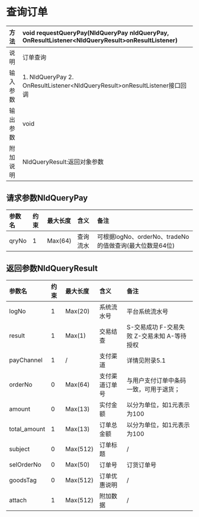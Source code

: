 # 查询订单

| 方法 | void requestQueryPay\(NldQueryPay nldQueryPay, OnResultListener&lt;NldQueryResult&gt;onResultListener\) |
| :--- | :--- |
| 说明 | 订单查询 |
| 输入参数 | 1. NldQueryPay 2. OnResultListener&lt;NldQueryResult&gt;onResultListener接口回调  |
| 输出参数 | void |
| 附加说明 | NldQueryResult:返回对象参数 |

## 请求参数NldQueryPay

| 参数名 | 约束 | 最大长度 | 含义 | 备注 |
| :--- | :--- | :--- | :--- | :--- |
| qryNo | 1 | Max\(64\) | 查询流水 | 可根据logNo、orderNo、tradeNo的值做查询\(最大位数是64位\) |

## 返回参数NldQueryResult

| 参数名 | 约束 | 最大长度 | 含义 | 备注 |
| :--- | :--- | :--- | :--- | :--- |
| logNo | 1 | Max\(20\) | 系统流水号 | 平台系统流水号 |
| result | 1 | Max\(1\) | 交易结查 | S-交易成功 F-交易失败 Z-交易未知 A-等待授权  |
| payChannel | 1 | / | 支付渠道 | 详情见附录5.1 |
| orderNo | 0 | Max\(64\) | 支付渠道订单号 | 与用户支付订单中条码一致，可用于退货； |
| amount | 0 | Max\(13\) | 实付金额 | 以分为单位，如1元表示为100 |
| total\_amount | 1 | Max\(13\) | 订单总金额 | 以分为单位，如1元表示为100 |
| subject | 0 | Max\(512\) | 订单标题 | / |
| selOrderNo | 0 | Max\(50\) | 订单号 | 订货订单号 |
| goodsTag | 0 | Max\(512\) | 订单优惠说明 | / |
| attach | 1 | Max\(512\) | 附加数据 | / |



